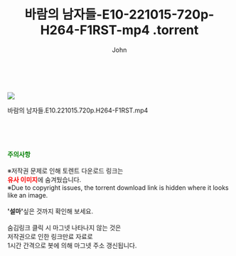 ﻿---
layout: post
title:  "                   바람의 남자들-E10-221015-720p-H264-F1RST-mp4                .torrent"
author: John
categories: [ TV ]
tags: [  ]
image: https://torrentrj58.com/uploadfile/full/adef23e4549c61926eefe1cf4d51d7edf45ea355.jpg 
description: "                   바람의 남자들-E10-221015-720p-H264-F1RST-mp4                 torrent 정보 공유"
toc: true
toc_sticky: true
---

<br>
<p><img src="https://torrentrj58.com/uploadfile/full/adef23e4549c61926eefe1cf4d51d7edf45ea355.jpg"/></p>
 바람의 남자들.E10.221015.720p.H264-F1RST.mp4    
    
<br><br><br>
<p data-ke-size="size16"><b><span style="color: green;">주의사항</span></b><br /><br />※저작권 문제로 인해 토렌트 다운로드 링크는<br /><b><span style="color: red;">유사 이미지</span></b>에 숨겨뒀습니다.<br />※Due to copyright issues, the torrent download link is hidden where it looks like an image.<br /><br /><b>'설마'</b>싶은 것까지 확인해 보세요.<br /><br />숨김링크 클릭 시 마그넷 나타나지 않는 것은<br />저작권으로 인한 링크만료 자료로<br />1시간 간격으로 봇에 의해 마그넷 주소 갱신됩니다.</p>
